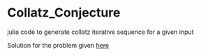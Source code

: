 # Collatz_Conjecture
julia code to generate collatz iterative sequence for a given input

Solution for the problem given [here](https://projecteuler.net/problem=14)

